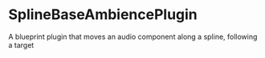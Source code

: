 # SplineBaseAmbiencePlugin
A blueprint plugin that moves an audio component along a spline, following a target
